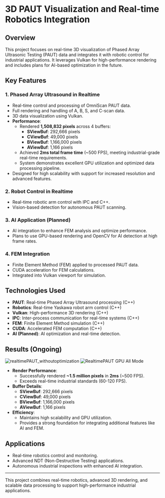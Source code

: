 # 3D PAUT Visualization and Real-time Robotics Integration

## Overview
This project focuses on real-time 3D visualization of Phased Array Ultrasonic Testing (PAUT) data and integrates it with robotic control for industrial applications. It leverages Vulkan for high-performance rendering and includes plans for AI-based optimization in the future.

## Key Features

### 1. Phased Array Ultrasound in Realtime
- Real-time control and processing of OmniScan PAUT data.
- Full rendering and handling of A, B, S, and C-scan data.
- 3D data visualization using Vulkan.
- **Performance**:
  - Rendered **1,508,832 pixels** across 4 buffers:
    - **SViewBuf**: 292,666 pixels
    - **CViewBuf**: 49,000 pixels
    - **BViewBuf**: 1,166,000 pixels
    - **AViewBuf**: 1,166 pixels
  - Achieved **2ms total frame time** (~500 FPS), meeting industrial-grade real-time requirements.
  - System demonstrates excellent GPU utilization and optimized data processing pipeline.
- Designed for high scalability with support for increased resolution and advanced features.

### 2. Robot Control in Realtime
- Real-time robotic arm control with IPC and C++.
- Vision-based detection for autonomous PAUT scanning.

### 3. AI Application (Planned)
- AI integration to enhance FEM analysis and optimize performance.
- Plans to use GPU-based rendering and OpenCV for AI detection at high frame rates.

### 4. FEM Integration
- Finite Element Method (FEM) applied to processed PAUT data.
- CUDA acceleration for FEM calculations.
- Integrated into Vulkan viewport for simulation.

## Technologies Used
- **PAUT**: Real-time Phased Array Ultrasound processing (C++)
- **Robotics**: Real-time Yaskawa robot arm control (C++)
- **Vulkan**: High-performance 3D rendering (C++)
- **IPC**: Inter-process communication for real-time systems (C++)
- **FEM**: Finite Element Method simulation (C++)
- **CUDA**: Accelerated FEM computation (C++)
- **AI (Planned)**: AI optimization and real-time detection.

## Results (Ongoing)
   ![realtimePAUT_withoutoptimization](https://github.com/user-attachments/assets/b0baf511-1284-461f-88f8-cce91b33ea4b)
   ![RealtimePAUT GPU All Mode](https://github.com/user-attachments/assets/5a82aa52-8887-46a6-953a-2d1b2e71bba4)

- **Render Performance**:
  - Successfully rendered **~1.5 million pixels** in **2ms** (~500 FPS).
  - Exceeds real-time industrial standards (60-120 FPS).
- **Buffer Details**:
  - **SViewBuf**: 292,666 pixels
  - **CViewBuf**: 49,000 pixels
  - **BViewBuf**: 1,166,000 pixels
  - **AViewBuf**: 1,166 pixels
- **Efficiency**:
  - Maintains high scalability and GPU utilization.
  - Provides a strong foundation for integrating additional features like AI and FEM.

## Applications
- Real-time robotics control and monitoring.
- Advanced NDT (Non-Destructive Testing) applications.
- Autonomous industrial inspections with enhanced AI integration.

---

This project combines real-time robotics, advanced 3D rendering, and scalable data processing to support high-performance industrial applications.
